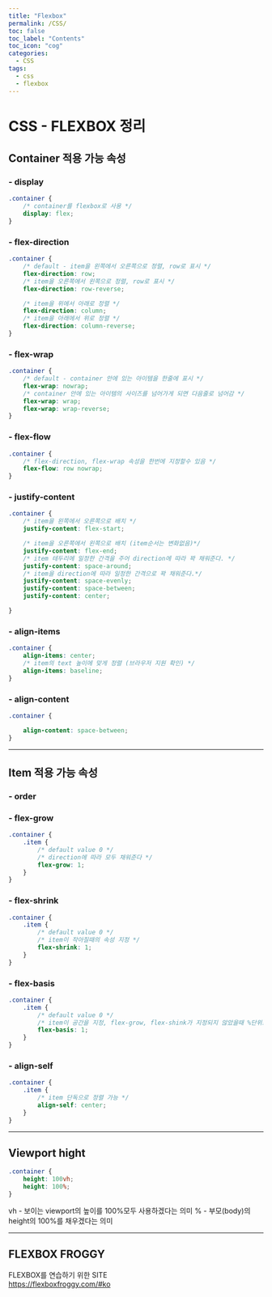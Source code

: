```yaml
---
title: "Flexbox"
permalink: /CSS/
toc: false
toc_label: "Contents"
toc_icon: "cog"
categories:
  - CSS
tags:
  - css
  - flexbox
---
```

# CSS - FLEXBOX 정리

## Container 적용 가능 속성
### - display
```css
.container {
    /* container를 flexbox로 사용 */
    display: flex;
}
```
### - flex-direction
```css
.container {
    /* default - item을 왼쪽에서 오른쪽으로 정렬, row로 표시 */
    flex-direction: row;
    /* item을 오른쪽에서 왼쪽으로 정렬, row로 표시 */
    flex-direction: row-reverse;

    /* item을 위에서 아래로 정렬 */
    flex-direction: column;
    /* item을 아래에서 위로 정렬 */
    flex-direction: column-reverse;
}
```
### - flex-wrap
```css
.container {
    /* default - container 안에 있는 아이템을 한줄에 표시 */
    flex-wrap: nowrap;
    /* container 안에 있는 아이템의 사이즈를 넘어가게 되면 다음줄로 넘어감 */
    flex-wrap: wrap;
    flex-wrap: wrap-reverse;
}
```
### - flex-flow
```css
.container {
    /* flex-direction, flex-wrap 속성을 한번에 지정할수 있음 */
    flex-flow: row nowrap;
}
```
### - justify-content
```css
.container {
    /* item을 왼쪽에서 오른쪽으로 배치 */
    justify-content: flex-start;

    /* item을 오른쪽에서 왼쪽으로 배치 (item순서는 변화없음)*/
    justify-content: flex-end;
    /* item 테두리에 일정한 간격을 주어 direction에 따라 꽉 채워준다. */
    justify-content: space-around;
    /* item을 direction에 따라 일정한 간격으로 꽉 채워준다.*/
    justify-content: space-evenly;
    justify-content: space-between;
    justify-content: center;

}
```
### - align-items
```css
.container {
    align-items: center;
    /* item의 text 높이에 맞게 정렬 (브라우저 지원 확인) */
    align-items: baseline;
}
```
### - align-content
```css
.container {

    align-content: space-between;
}
```
***
## Item 적용 가능 속성
### - order
### - flex-grow
```css
.container {
    .item {
        /* default value 0 */
        /* direction에 따라 모두 채워준다 */
        flex-grow: 1;
    }
}
```
### - flex-shrink
```css
.container {
    .item {
        /* default value 0 */
        /* item이 작아질때의 속성 지정 */
        flex-shrink: 1;
    }
}
```
### - flex-basis
```css
.container {
    .item {
        /* default value 0 */
        /* item이 공간을 지정, flex-grow, flex-shink가 지정되지 않았을때 %단위로 지정 */
        flex-basis: 1;
    }
}
```
### - align-self
```css
.container {
    .item {
        /* item 단독으로 정렬 가능 */
        align-self: center;
    }
}
```
***
## Viewport hight
```css
.container {
    height: 100vh;
    height: 100%;
}
```
vh - 보이는 viewport의 높이를 100%모두 사용하겠다는 의미
% - 부모(body)의 height의 100%를 채우겠다는 의미

***
## FLEXBOX FROGGY
FLEXBOX를 연습하기 위한 SITE<br/>
https://flexboxfroggy.com/#ko